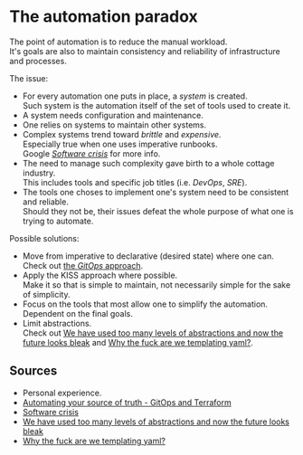 # The automation paradox

The point of automation is to reduce the manual workload.<br/>
It's goals are also to maintain consistency and reliability of infrastructure and processes.

The issue:

- For every automation one puts in place, a _system_ is created.<br/>
  Such system is the automation itself of the set of tools used to create it.
- A system needs configuration and maintenance.
- One relies on systems to maintain other systems.
- Complex systems trend toward _brittle_ and _expensive_.<br/>
  Especially true when one uses imperative runbooks.<br/>
  Google [_Software crisis_][software crisis] for more info.
- The need to manage such complexity gave birth to a whole cottage industry.<br/>
  This includes tools and specific job titles (i.e. _DevOps_, _SRE_).
- The tools one choses to implement one's system need to be consistent and reliable.<br/>
  Should they not be, their issues defeat the whole purpose of what one is trying to automate.

Possible solutions:

- Move from imperative to declarative (desired state) where one can.<br/>
  Check out [the _GitOps_ approach][gitops].
- Apply the KISS approach where possible.<br/>
  Make it so that is simple to maintain, not necessarily simple for the sake of simplicity.
- Focus on the tools that most allow one to simplify the automation.<br/>
  Dependent on the final goals.
- Limit abstractions.<br/>
  Check out [We have used too many levels of abstractions and now the future looks bleak] and [Why the fuck are we templating yaml?].

## Sources

- Personal experience.
- [Automating your source of truth - GitOps and Terraform]
- [Software crisis]
- [We have used too many levels of abstractions and now the future looks bleak]
- [Why the fuck are we templating yaml?]

<!--
  References
  -->

<!-- Knowledge base -->
[gitops]: gitops.md

<!-- Others -->
[automating your source of truth - gitops and terraform]: https://www.youtube.com/watch?v=-K8R1OVXPy0
[software crisis]: https://www.geeksforgeeks.org/software-engineering-software-crisis/
[we have used too many levels of abstractions and now the future looks bleak]: https://unixsheikh.com/articles/we-have-used-too-many-levels-of-abstractions-and-now-the-future-looks-bleak.html
[why the fuck are we templating yaml?]: https://leebriggs.co.uk/blog/2019/02/07/why-are-we-templating-yaml.html
